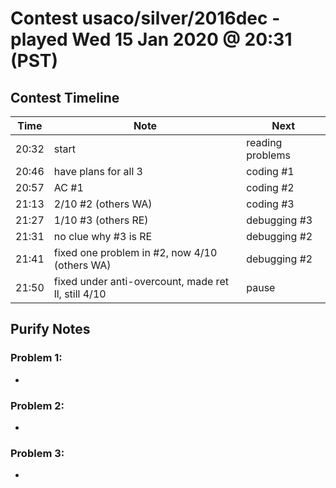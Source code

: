 # Contest usaco/silver/2016dec - played Wed 15 Jan 2020 @ 20:31 (PST)

## Contest Timeline

| Time | Note | Next |
|----|----|----|
20:32 | start | reading problems
20:46 | have plans for all 3 | coding #1
20:57 | AC #1 | coding #2
21:13 | 2/10 #2 (others WA) | coding #3
21:27 | 1/10 #3 (others RE) | debugging #3
21:31 | no clue why #3 is RE | debugging #2
21:41 | fixed one problem in #2, now 4/10 (others WA) | debugging #2
21:50 | fixed under anti-overcount, made ret ll, still 4/10 | pause

## Purify Notes

### Problem 1:

-

### Problem 2:

-

### Problem 3:

-
